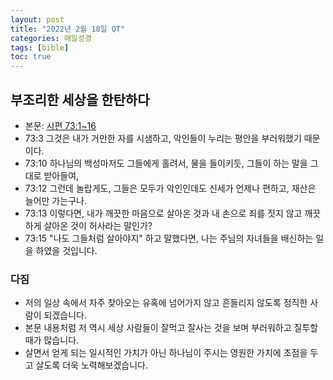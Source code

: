 ```yaml
---
layout: post
title: "2022년 2월 18일 QT"
categories: 매일성경
tags: [bible]
toc: true
---
```


## 부조리한 세상을 한탄하다
- 본문: [시편 73:1~16](https://www.bskorea.or.kr/bible/korbibReadpage.php?version=SAENEW&book=psa&chap=73&sec=1&cVersion=&fontSize=15px&fontWeight=normal)
- 73:3 그것은 내가 거만한 자를 시샘하고, 악인들이 누리는 평안을 부러워했기 때문이다.
- 73:10 하나님의 백성마저도 그들에게 홀려서, 물을 들이키듯, 그들이 하는 말을 그대로 받아들여,
- 73:12 그런데 놀랍게도, 그들은 모두가 악인인데도 신세가 언제나 편하고, 재산은 늘어만 가는구나.
- 73:13 이렇다면, 내가 깨끗한 마음으로 살아온 것과 내 손으로 죄를 짓지 않고 깨끗하게 살아온 것이 허사라는 말인가?
- 73:15 "나도 그들처럼 살아야지" 하고 말했다면, 나는 주님의 자녀들을 배신하는 일을 하였을 것입니다.

### 다짐
- 저의 일상 속에서 자주 찾아오는 유혹에 넘어가지 않고 흔들리지 않도록 정직한 사람이 되겠습니다.
- 본문 내용처럼 저 역시 세상 사람들이 잘먹고 잘사는 것을 보며 부러워하고 질투할 때가 많습니다.
- 살면서 얻게 되는 일시적인 가치가 아닌 하나님이 주시는 영원한 가치에 초점을 두고 살도록 더욱 노력해보겠습니다.
